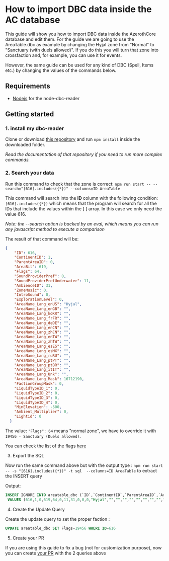 # How to import DBC data inside the AC database

This guide will show you how to import DBC data inside the AzerothCore database and edit them. For the guide we are going to use the AreaTable.dbc as example
by changing the Hyjal zone from "Normal" to "Sanctuary (with duels allowed)". 
If you do this you will turn that zone into crossfaction and, for example, you can use it for events.

However, the same guide can be used for any kind of DBC (Spell, Items etc.) by changing the values of the commands below.

## Requirements

- [Nodejs](https://nodejs.org/en/) for the node-dbc-reader

## Getting started

### 1. install my dbc-reader

Clone or download [this repository](https://github.com/wowgaming/node-dbc-reader) and run `npm install` inside the downloaded folder.

*Read the documentation of that repository if you need to run more complex commands.*

### 2. Search your data

Run this command to check that the zone is correct: `npm run start -- --search="[616].includes({*})" --columns=ID AreaTable`

This command will search into the **ID** column with the following condition: `[616].includes({*})` which means that the program will search for all the IDs that include
the values within the [ ] array. In this case we only need the value 616. 

*Note: the --search option is backed by an eval, which means you can run any javascript method to execute a comparison*

The result of that command will be:
```json
{
    "ID": 616,
    "ContinentID": 1,
    "ParentAreaID": 0,
    "AreaBit": 619,
    "Flags": 64,
    "SoundProviderPref": 0,
    "SoundProviderPrefUnderwater": 11,
    "AmbienceID": 31,
    "ZoneMusic": 0,
    "IntroSound": 0,
    "ExplorationLevel": 0,
    "AreaName_Lang_enUS": "Hyjal",
    "AreaName_Lang_enGB": "",
    "AreaName_Lang_koKR": "",
    "AreaName_Lang_frFR": "",
    "AreaName_Lang_deDE": "",
    "AreaName_Lang_enCN": "",
    "AreaName_Lang_zhCN": "",
    "AreaName_Lang_enTW": "",
    "AreaName_Lang_zhTW": "",
    "AreaName_Lang_esES": "",
    "AreaName_Lang_esMX": "",
    "AreaName_Lang_ruRU": "",
    "AreaName_Lang_ptPT": "",
    "AreaName_Lang_ptBR": "",
    "AreaName_Lang_itIT": "",
    "AreaName_Lang_Unk": "",
    "AreaName_Lang_Mask": 16712190,
    "FactionGroupMask": 0,
    "LiquidTypeID_1": 0,
    "LiquidTypeID_2": 0,
    "LiquidTypeID_3": 0,
    "LiquidTypeID_4": 0,
    "MinElevation": -500,
    "Ambient_Multiplier": 0,
    "Lightid": 0
  }
  ````

The value: `"Flags": 64` means "normal zone", we have to override it with `19456 - Sanctuary (Duels allowed)`.

You can check the list of the flags [here](https://www.azerothcore.org/wiki/AreaTable)

3. Export the SQL

Now run the same command above but with the output type : `npm run start -- -s "[616].includes({*})" -t sql  --columns=ID AreaTable` to extract the INSERT query

Output: 
```sql
INSERT IGNORE INTO areatable_dbc (`ID`,`ContinentID`,`ParentAreaID`,`AreaBit`,`Flags`,`SoundProviderPref`,`SoundProviderPrefUnderwater`,`AmbienceID`,`ZoneMusic`,`IntroSound`,`ExplorationLevel`,`AreaName_Lang_enUS`,`AreaName_Lang_enGB`,`AreaName_Lang_koKR`,`AreaName_Lang_frFR`,`AreaName_Lang_deDE`,`AreaName_Lang_enCN`,`AreaName_Lang_zhCN`,`AreaName_Lang_enTW`,`AreaName_Lang_zhTW`,`AreaName_Lang_esES`,`AreaName_Lang_esMX`,`AreaName_Lang_ruRU`,`AreaName_Lang_ptPT`,`AreaName_Lang_ptBR`,`AreaName_Lang_itIT`,`AreaName_Lang_Unk`,`AreaName_Lang_Mask`,`FactionGroupMask`,`LiquidTypeID_1`,`LiquidTypeID_2`,`LiquidTypeID_3`,`LiquidTypeID_4`,`MinElevation`,`Ambient_Multiplier`,`Lightid`)
 VALUES (616,1,0,619,64,0,11,31,0,0,0,"Hyjal","","","","","","","","","","","","","","","",16712190,0,0,0,0,0,-500,0,0);
````

4. Create the Update Query

Create the update query to set the proper faction :

```sql
UPDATE areatable_dbc SET Flags=19456 WHERE ID=616
```

5. Create your PR

If you are using this guide to fix a bug (not for customization purpose), 
now you can create [your PR](https://www.azerothcore.org/wiki/How-to-create-a-PR) with the 2 queries above 

